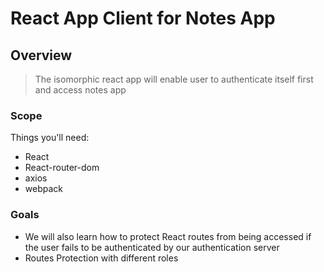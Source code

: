 # React App Client for Notes App

 ## Overview
 > The isomorphic react app will enable user to authenticate itself first and access notes app
 ### Scope
 
Things you'll need:
 - React
-  React-router-dom
- axios
- webpack
 ### Goals
- We will also learn how to protect React routes from being accessed if the user fails to be authenticated by our authentication server
- Routes Protection with different roles 
